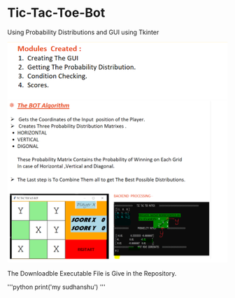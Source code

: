 # Tic-Tac-Toe-Bot
Using Probability Distributions and GUI using Tkinter



![](Images/Module.png)
![](Images/Bot%20Algorithium.png)

The Downloadble Executable File is Give in the Repository.


'''python
print('my sudhanshu')
'''

